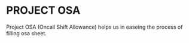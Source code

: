 # PROJECT OSA
Project OSA (Oncall Shift Allowance) helps us in easeing the process of filling osa sheet.